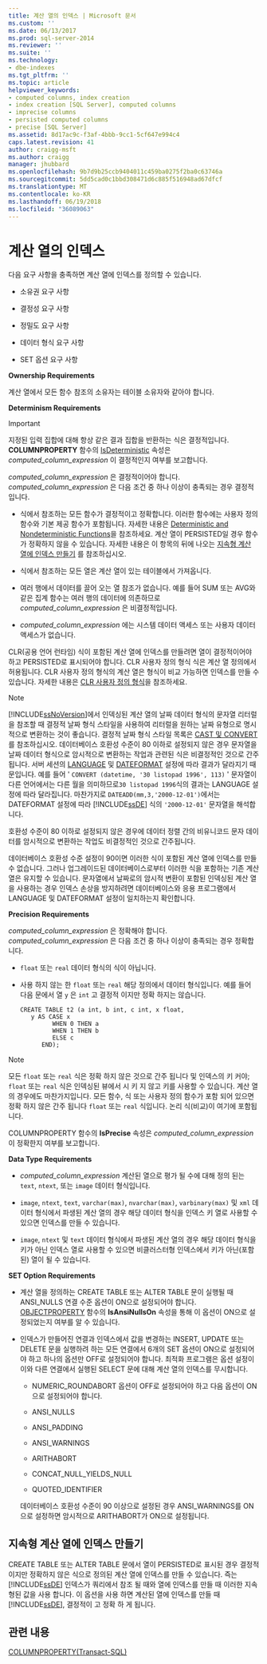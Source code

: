 ```yaml
---
title: 계산 열의 인덱스 | Microsoft 문서
ms.custom: ''
ms.date: 06/13/2017
ms.prod: sql-server-2014
ms.reviewer: ''
ms.suite: ''
ms.technology:
- dbe-indexes
ms.tgt_pltfrm: ''
ms.topic: article
helpviewer_keywords:
- computed columns, index creation
- index creation [SQL Server], computed columns
- imprecise columns
- persisted computed columns
- precise [SQL Server]
ms.assetid: 8d17ac9c-f3af-4bbb-9cc1-5cf647e994c4
caps.latest.revision: 41
author: craigg-msft
ms.author: craigg
manager: jhubbard
ms.openlocfilehash: 9b7d9b25ccb9404011c459ba0275f2ba0c63746a
ms.sourcegitcommit: 5dd5cad0c1bbd308471d6c885f516948ad67dfcf
ms.translationtype: MT
ms.contentlocale: ko-KR
ms.lasthandoff: 06/19/2018
ms.locfileid: "36089063"
---
```

# <a name="indexes-on-computed-columns"></a>계산 열의 인덱스
  다음 요구 사항을 충족하면 계산 열에 인덱스를 정의할 수 있습니다.  
  
-   소유권 요구 사항  
  
-   결정성 요구 사항  
  
-   정밀도 요구 사항  
  
-   데이터 형식 요구 사항  
  
-   SET 옵션 요구 사항  
  
 **Ownership Requirements**  
  
 계산 열에서 모든 함수 참조의 소유자는 테이블 소유자와 같아야 합니다.  
  
 **Determinism Requirements**  
  
> [!IMPORTANT]  
>  지정된 입력 집합에 대해 항상 같은 결과 집합을 반환하는 식은 결정적입니다. **COLUMNPROPERTY** 함수의 [IsDeterministic](/sql/t-sql/functions/columnproperty-transact-sql) 속성은 *computed_column_expression* 이 결정적인지 여부를 보고합니다.  
  
 *computed_column_expression* 은 결정적이어야 합니다. *computed_column_expression* 은 다음 조건 중 하나 이상이 충족되는 경우 결정적입니다.  
  
-   식에서 참조하는 모든 함수가 결정적이고 정확합니다. 이러한 함수에는 사용자 정의 함수와 기본 제공 함수가 포함됩니다. 자세한 내용은 [Deterministic and Nondeterministic Functions](../user-defined-functions/deterministic-and-nondeterministic-functions.md)을 참조하세요. 계산 열이 PERSISTED일 경우 함수가 정확하지 않을 수 있습니다. 자세한 내용은 이 항목의 뒤에 나오는 [지속형 계산 열에 인덱스 만들기](#BKMK_persisted) 를 참조하십시오.  
  
-   식에서 참조하는 모든 열은 계산 열이 있는 테이블에서 가져옵니다.  
  
-   여러 행에서 데이터를 끌어 오는 열 참조가 없습니다. 예를 들어 SUM 또는 AVG와 같은 집계 함수는 여러 행의 데이터에 의존하므로 *computed_column_expression* 은 비결정적입니다.  
  
-   *computed_column_expression* 에는 시스템 데이터 액세스 또는 사용자 데이터 액세스가 없습니다.  
  
 CLR(공용 언어 런타임) 식이 포함된 계산 열에 인덱스를 만들려면 열이 결정적이어야 하고 PERSISTED로 표시되어야 합니다. CLR 사용자 정의 형식 식은 계산 열 정의에서 허용됩니다. CLR 사용자 정의 형식의 계산 열은 형식이 비교 가능하면 인덱스를 만들 수 있습니다. 자세한 내용은 [CLR 사용자 정의 형식](../clr-integration-database-objects-user-defined-types/clr-user-defined-types.md)을 참조하세요.  
  
> [!NOTE]  
>  [!INCLUDE[ssNoVersion](../../includes/ssnoversion-md.md)]에서 인덱싱된 계산 열의 날짜 데이터 형식의 문자열 리터럴을 참조할 때 결정적 날짜 형식 스타일을 사용하여 리터럴을 원하는 날짜 유형으로 명시적으로 변환하는 것이 좋습니다. 결정적 날짜 형식 스타일 목록은 [CAST 및 CONVERT](/sql/t-sql/functions/cast-and-convert-transact-sql)를 참조하십시오. 데이터베이스 호환성 수준이 80 이하로 설정되지 않은 경우 문자열을 날짜 데이터 형식으로 암시적으로 변환하는 작업과 관련된 식은 비결정적인 것으로 간주됩니다. 서버 세션의 [LANGUAGE](/sql/t-sql/statements/set-language-transact-sql) 및 [DATEFORMAT](/sql/t-sql/statements/set-dateformat-transact-sql) 설정에 따라 결과가 달라지기 때문입니다. 예를 들어 ' `CONVERT (datetime, '30 listopad 1996', 113)` ' 문자열이 다른 언어에서는 다른 월을 의미하므로`30 listopad 1996`식의 결과는 LANGUAGE 설정에 따라 달라집니다. 마찬가지로 `DATEADD(mm,3,'2000-12-01')`에서는 DATEFORMAT 설정에 따라 [!INCLUDE[ssDE](../../../includes/ssde-md.md)] 식의 `'2000-12-01'` 문자열을 해석합니다.  
>   
>  호환성 수준이 80 이하로 설정되지 않은 경우에 데이터 정렬 간의 비유니코드 문자 데이터를 암시적으로 변환하는 작업도 비결정적인 것으로 간주됩니다.  
>   
>  데이터베이스 호환성 수준 설정이 90이면 이러한 식이 포함된 계산 열에 인덱스를 만들 수 없습니다. 그러나 업그레이드된 데이터베이스로부터 이러한 식을 포함하는 기존 계산 열은 유지할 수 있습니다. 문자열에서 날짜로의 암시적 변환이 포함된 인덱싱된 계산 열을 사용하는 경우 인덱스 손상을 방지하려면 데이터베이스와 응용 프로그램에서 LANGUAGE 및 DATEFORMAT 설정이 일치하는지 확인합니다.  
  
 **Precision Requirements**  
  
 *computed_column_expression* 은 정확해야 합니다. *computed_column_expression* 은 다음 조건 중 하나 이상이 충족되는 경우 정확합니다.  
  
-   `float` 또는 `real` 데이터 형식의 식이 아닙니다.  
  
-   사용 하지 않는 한 `float` 또는 `real` 해당 정의에서 데이터 형식입니다. 예를 들어 다음 문에서 열 `y` 은 `int` 고 결정적 이지만 정확 하지는 않습니다.  
  
    ```  
    CREATE TABLE t2 (a int, b int, c int, x float,   
       y AS CASE x   
             WHEN 0 THEN a   
             WHEN 1 THEN b   
             ELSE c   
          END);  
    ```  
  
> [!NOTE]  
>  모든 `float` 또는 `real` 식은 정확 하지 않은 것으로 간주 됩니다 및 인덱스의 키 커야; `float` 또는 `real` 식은 인덱싱된 뷰에서 시 키 지 않고 키를 사용할 수 있습니다. 계산 열의 경우에도 마찬가지입니다. 모든 함수, 식 또는 사용자 정의 함수가 포함 되어 있으면 정확 하지 않은 간주 됩니다 `float` 또는 `real` 식입니다. 논리 식(비교)이 여기에 포함됩니다.  
  
 COLUMNPROPERTY 함수의 **IsPrecise** 속성은 *computed_column_expression* 이 정확한지 여부를 보고합니다.  
  
 **Data Type Requirements**  
  
-   *computed_column_expression* 계산된 열으로 평가 될 수에 대해 정의 된는 `text`, `ntext`, 또는 `image` 데이터 형식입니다.  
  
-   `image`, `ntext`, `text`, `varchar(max)`, `nvarchar(max)`, `varbinary(max)` 및 `xml` 데이터 형식에서 파생된 계산 열의 경우 해당 데이터 형식을 인덱스 키 열로 사용할 수 있으면 인덱스를 만들 수 있습니다.  
  
-   `image`, `ntext` 및 `text` 데이터 형식에서 파생된 계산 열의 경우 해당 데이터 형식을 키가 아닌 인덱스 열로 사용할 수 있으면 비클러스터형 인덱스에서 키가 아닌(포함된) 열이 될 수 있습니다.  
  
 **SET Option Requirements**  
  
-   계산 열을 정의하는 CREATE TABLE 또는 ALTER TABLE 문이 실행될 때 ANSI_NULLS 연결 수준 옵션이 ON으로 설정되어야 합니다. [OBJECTPROPERTY](/sql/t-sql/functions/objectpropertyex-transact-sql) 함수의 **IsAnsiNullsOn** 속성을 통해 이 옵션이 ON으로 설정되었는지 여부를 알 수 있습니다.  
  
-   인덱스가 만들어진 연결과 인덱스에서 값을 변경하는 INSERT, UPDATE 또는 DELETE 문을 실행하려 하는 모든 연결에서 6개의 SET 옵션이 ON으로 설정되어야 하고 하나의 옵션만 OFF로 설정되어야 합니다. 최적화 프로그램은 옵션 설정이 이와 다른 연결에서 실행된 SELECT 문에 대해 계산 열의 인덱스를 무시합니다.  
  
    -   NUMERIC_ROUNDABORT 옵션이 OFF로 설정되어야 하고 다음 옵션이 ON으로 설정되어야 합니다.  
  
    -   ANSI_NULLS  
  
    -   ANSI_PADDING  
  
    -   ANSI_WARNINGS  
  
    -   ARITHABORT  
  
    -   CONCAT_NULL_YIELDS_NULL  
  
    -   QUOTED_IDENTIFIER  
  
     데이터베이스 호환성 수준이 90 이상으로 설정된 경우 ANSI_WARNINGS를 ON으로 설정하면 암시적으로 ARITHABORT가 ON으로 설정됩니다.  
  
##  <a name="BKMK_persisted"></a> 지속형 계산 열에 인덱스 만들기  
 CREATE TABLE 또는 ALTER TABLE 문에서 열이 PERSISTED로 표시된 경우 결정적이지만 정확하지 않은 식으로 정의된 계산 열에 인덱스를 만들 수 있습니다. 즉는 [!INCLUDE[ssDE](../../../includes/ssde-md.md)] 인덱스가 쿼리에서 참조 될 때와 열에 인덱스를 만들 때 이러한 지속형된 값을 사용 합니다. 이 옵션을 사용 하면 계산된 열에 인덱스를 만들 때 [!INCLUDE[ssDE](../../../includes/dnprdnshort-md.md)], 결정적이 고 정확 하 게 됩니다.  
  
## <a name="related-content"></a>관련 내용  
 [COLUMNPROPERTY&#40;Transact-SQL&#41;](/sql/t-sql/functions/columnproperty-transact-sql)  
  
  
